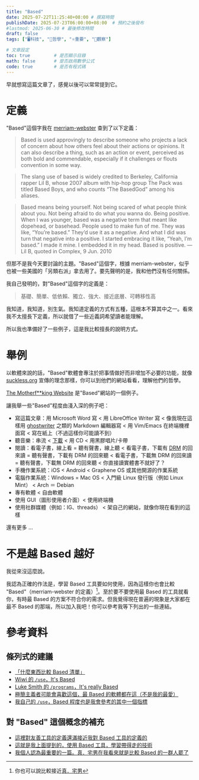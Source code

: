 ```yaml
---
title: "Based"
date: 2025-07-22T11:25:40+08:00 # 撰寫時間
publishDate: 2025-07-23T06:00:00+08:00  # 預約之後發布
#lastmod: 2025-06-30 # 最後修改時間
draft: false
tags: ["🖥️科技", "💭哲學", "⭐️重要", "🤔觀察"]

# 文章設定
toc: true         # 是否顯示目錄
math: false       # 是否啟用數學公式
code: true        # 是否有程式碼
---
```


早就想寫這篇文章了，感覺以後可以常常提到它。

# 定義

"Based"這個字我在 [merriam-webster](www.merriam-webster.com/slang/based) 查到了以下定義：

>Based is used approvingly to describe someone who projects a lack of concern about how others feel about their actions or opinions. It can also describe a thing, such as an action or event, perceived as both bold and commendable, especially if it challenges or flouts convention in some way.

>The slang use of based is widely credited to Berkeley, California rapper Lil B, whose 2007 album with hip-hop group The Pack was titled Based Boys, and who counts “The BasedGod” among his aliases. 

>Based means being yourself. Not being scared of what people think about you. Not being afraid to do what you wanna do. Being positive. When I was younger, based was a negative term that meant like dopehead, or basehead. People used to make fun of me. They was like, “You’re based.” They’d use it as a negative. And what I did was turn that negative into a positive. I started embracing it like, “Yeah, I’m based.” I made it mine. I embedded it in my head. Based is positive.
— Lil B, quoted in Complex, 9 Jun. 2010 

但那不是我今天要討論的主題。"Based"這個字，根據 merriam-webster，似乎也被一些美國的「另類右派」拿去用了。要先聲明的是，我和他們沒有任何關係。

我自己發明的，對"Based"這個字的定義是：

>基礎、簡單、低依賴、獨立、強大、接近底層、可轉移性高

我知道，我知道，別生氣。我知道定義的方式有五種，這根本不算其中之一。看來我不太擅長下定義，所以就借了一些近義詞希望讀者能理解。

所以我也準備好了一些例子，這是我比較擅長的說明方式。

# 舉例

以軟體來說的話，"Based"軟體會專注於把事情做好而非增加不必要的功能，就像 [suckless.org](https://suckless.org) 宣傳的理念那樣，你可以到他們的網站看看，理解他們的哲學。

[The Motherf**king Website](https://motherfuckingwebsite.com/) 是"Based"網站的一個例子。

讓我舉一些"Based"程度由淺入深的例子吧：

* 寫這篇文章：用 Microsoft Word 寫 < 用 LibreOffice Writer 寫 < 像我現在這樣用 [ghostwriter]() 之類的 Markdown 編輯器寫 < 用 Vim/Emacs 在終端機裡面寫 < 寫在紙上（不過這樣你可能讀不到）
* 聽音樂：串流 < [下載]() < 用 CD < 用黑膠唱片/卡帶
* 閱讀：看電子書，線上看 = 聽有聲書，線上聽 < 看電子書，下載有 [DRM](https://wiwi.blog/blog/drm-doesnt-work) 的回來讀 = 聽有聲書，下載有 DRM 的回來聽 < 看電子書，下載無 DRM 的回來讀 = 聽有聲書，下載無 DRM 的回來聽 < 你直接讀實體書不就好了？
* 手機作業系統：iOS < Android < Graphene OS 或其他開源的作業系統
* 電腦作業系統：Windows = Mac OS < 入門級 Linux 發行版（例如 Linux Mint） < Arch ＝ Debian 
* 專有軟體 < 自由軟體
* 使用 GUI（圖形使用者介面）< 使用終端機 
* 使用社群媒體（例如：IG、threads） < 架自己的網站，就像你現在看到的這樣

還有更多 ...

# 不是越 Based 越好

我從來沒這麼說。

我認為正確的作法是，學習 Based 工具要如何使用，因為這樣你也會比較 "Based"（merriam-webster 的定義）[^1]。至於要不要使用最 Based 的工具就看你，有時最 Based 的方案不符合你的需求。但我覺得現在普遍的現象是大家都在最不 Based 的那端，所以加入我吧！你可以參考我等下列出的一些連結。

[^1]: 你也可以說比較接近[真．宅男](https://wiwi.blog/docs/tech/fake-vs-real-tech-nerd)
# 參考資料

## 條列式的建議

* [「什麼東西比較 Based 清單」](https://github.com/mayfrost/guides/blob/master/ALTERNATIVES.md)
* [Wiwi 的 `/use`，It's Based](https://wiwi.blog/use)
* [Luke Smith 的 `/programs`，It's really Based](https://lukesmith.xyz/programs)
* [極簡主義者可能會喜歡這個，最 Based 的軟體都在這（不是我的最愛）](https://suckless.org/rocks/)
* [我自己的 `/use`，Based 程度也是我會參考的其中一個指標](https://tux24.xyz/use)

## 對 "Based" 這個概念的補充

* [這裡對友善工具的定義還滿接近我對 Based 工具的定義的](https://wiwi.blog/docs/tech/convivial-tools)
* [這就是我上面提到的，使用 Based 工具，學習帶得走的技術](https://wiwi.blog/docs/wisdom/transferable-skills)
* [我個人認為最重要的一篇。真．宅男在我看來就是比較 Based 的一群人罷了](https://wiwi.blog/docs/tech/fake-vs-real-tech-nerd)